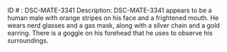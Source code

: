 ID # : DSC-MATE-3341
Description: DSC-MATE-3341 appears to be a human male with orange stripes on his face and a frightened mouth. He wears nerd glasses and a gas mask, along with a silver chain and a gold earring. There is a goggle on his forehead that he uses to observe his surroundings.